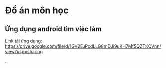 # Đồ án môn học
## Ứng dụng android tìm việc làm
Link tải ứng dụng: https://drive.google.com/file/d/1GV2EuPcdLLG8mDJi9uKH7Mf5QZTKQVnn/view?usp=sharing

.


